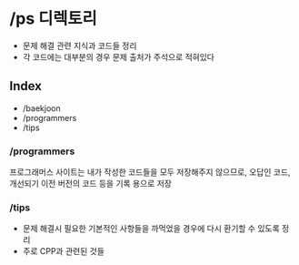 # /ps 디렉토리
- 문제 해결 관련 지식과 코드들 정리
- 각 코드에는 대부분의 경우 문제 출처가 주석으로 적혀있다

## Index
- /baekjoon
- /programmers
- /tips

### /programmers
프로그래머스 사이트는 내가 작성한 코드들을 모두 저장해주지 않으므로, 오답인 코드, 개선되기 이전 버전의 코드 등을 기록 용으로 저장

### /tips
- 문제 해결시 필요한 기본적인 사항들을 까먹었을 경우에 다시 환기할 수 있도록 정리
- 주로 CPP과 관련된 것들
